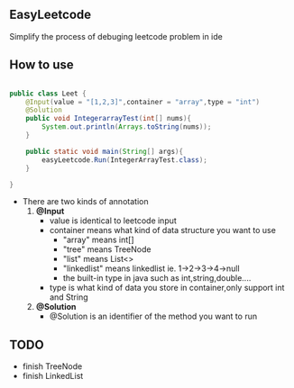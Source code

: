 ## EasyLeetcode

Simplify the process of debuging leetcode problem in ide

## How to use
```java

public class Leet {  
    @Input(value = "[1,2,3]",container = "array",type = "int")   
    @Solution
    public void IntegerarrayTest(int[] nums){
        System.out.println(Arrays.toString(nums));
    }

    public static void main(String[] args){
        easyLeetcode.Run(IntegerArrayTest.class);
    }

}
```
- There are two kinds of annotation
   1.   **@Input**
        - value is identical  to leetcode input
        - container means what kind of data structure you want to use
            + "array" means int[]
            + "tree"   means TreeNode 
            + "list"     means List<>
            + "linkedlist"  means  linkedlist ie. 1->2->3->4->null
            + the built-in type in java such as int,string,double....
        - type is what kind of data you store in container,only support int and String 
    2. **@Solution**
        - @Solution is an  identifier of the method you want to run


## TODO
- finish TreeNode
- finish LinkedList